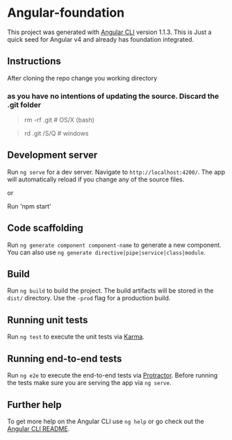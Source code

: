 # Angular-foundation

This project was generated with [Angular CLI](https://github.com/angular/angular-cli) version 1.1.3.
This is Just a quick seed for Angular v4 and already has foundation integrated.

## Instructions
After cloning the repo change you working directory 

### as you have no intentions of updating the source. Discard the .git folder<br/>
> rm -rf .git  # OS/X (bash)


>rd .git /S/Q # windows 


## Development server

Run `ng serve` for a dev server. Navigate to `http://localhost:4200/`. The app will automatically reload if you change any of the source files.

or 

Run 'npm start'

## Code scaffolding

Run `ng generate component component-name` to generate a new component. You can also use `ng generate directive|pipe|service|class|module`.

## Build

Run `ng build` to build the project. The build artifacts will be stored in the `dist/` directory. Use the `-prod` flag for a production build.

## Running unit tests

Run `ng test` to execute the unit tests via [Karma](https://karma-runner.github.io).

## Running end-to-end tests

Run `ng e2e` to execute the end-to-end tests via [Protractor](http://www.protractortest.org/).
Before running the tests make sure you are serving the app via `ng serve`.

## Further help

To get more help on the Angular CLI use `ng help` or go check out the [Angular CLI README](https://github.com/angular/angular-cli/blob/master/README.md).

